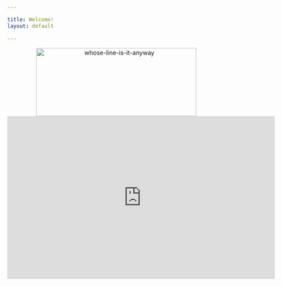 ```yaml
---

title: Welcome!
layout: default

---
```



<p style="text-align:center;"><img class="alignnone size-full wp-image-67" src="https://whoselineclub.files.wordpress.com/2016/12/whose-line-is-it-anyway.png" alt="whose-line-is-it-anyway" width="371" height="158" />
<iframe src="https://player.twitch.tv/?autoplay=false&#038;muted=false&#038;channel=whoselineclub" width="620" height="378" frameborder="0" scrolling="no" allowfullscreen></iframe></p>
